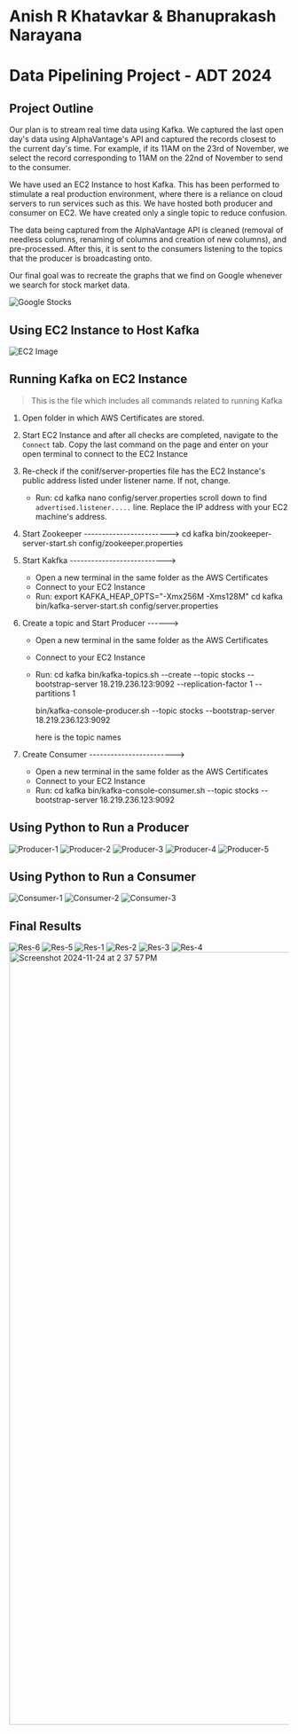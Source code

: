 # Anish R Khatavkar & Bhanuprakash Narayana
# Data Pipelining Project - ADT 2024

## Project Outline

Our plan is to stream real time data using Kafka. We captured the last open day's data using AlphaVantage's API and captured the records closest to the current day's time. For example, if its 11AM on the 23rd of November, we select the record corresponding to 11AM on the 22nd of November to send to the consumer. 

We have used an EC2 Instance to host Kafka. This has been performed to stimulate a real production environment, where there is a reliance on cloud servers to run services such as this. We have hosted both producer and consumer on EC2. We have created only a single topic to reduce confusion. 

The data being captured from the AlphaVantage API is cleaned (removal of needless columns, renaming of columns and creation of new columns), and pre-processed. After this, it is sent to the consumers listening to the topics that the producer is broadcasting onto. 

Our final goal was to recreate the graphs that we find on Google whenever we search for stock market data. 

![Google Stocks](image-6.png?raw=true)

## Using EC2 Instance to Host Kafka

![EC2 Image](image.png?raw=true)

## Running Kafka on EC2 Instance

> This is the file which includes all commands related to running Kafka

1. Open folder in which AWS Certificates are stored.

2. Start EC2 Instance and after all checks are completed, navigate to the `Connect` tab. Copy the last command on the page and 
    enter on your open terminal to connect to the EC2 Instance

3. Re-check if the conif/server-properties file has the EC2 Instance's public address listed under listener name. If not, change.
    * Run:
        cd kafka <press tab to autocomplete>
        nano config/server.properties 
        scroll down to find `advertised.listener.....` line. Replace the IP address with your EC2 machine's address. 

3. Start Zookeeper ------------------------>
    cd kafka <press tab to autocomplete>
    bin/zookeeper-server-start.sh config/zookeeper.properties


4. Start Kakfka --------------------------->
    * Open a new terminal in the same folder as the AWS Certificates
    * Connect to your EC2 Instance
    * Run:
        export KAFKA_HEAP_OPTS="-Xmx256M -Xms128M"
        cd kafka <press tab to autocomplete>
        bin/kafka-server-start.sh config/server.properties


5. Create a topic and Start Producer ------>
    * Open a new terminal in the same folder as the AWS Certificates
    * Connect to your EC2 Instance
    * Run:
        cd kafka <press tab to autocomplete>
        bin/kafka-topics.sh --create --topic stocks --bootstrap-server 18.219.236.123:9092 --replication-factor 1 --partitions 1

        bin/kafka-console-producer.sh --topic stocks --bootstrap-server 18.219.236.123:9092

        here <stocks> is the topic names


6. Create Consumer ------------------------>
    * Open a new terminal in the same folder as the AWS Certificates
    * Connect to your EC2 Instance
    * Run:
        cd kafka <press tab to autocomplete>
        bin/kafka-console-consumer.sh --topic stocks --bootstrap-server 18.219.236.123:9092




## Using Python to Run a Producer

![Producer-1](image-1.png?raw=true)
![Producer-2](image-2.png?raw=true)
![Producer-3](image-3.png?raw=true)
![Producer-4](image-4.png?raw=true)
![Producer-5](image-5.png?raw=true)

## Using Python to Run a Consumer

![Consumer-1](image-7.png?raw=true)
![Consumer-2](image-8.png?raw=true)
![Consumer-3](image-9.png?raw=true)


## Final Results

![Res-6](image-15.png?raw=true)
![Res-5](image-14.png?raw=true)
![Res-1](image-10.png?raw=true)
![Res-2](image-11.png?raw=true)
![Res-3](image-12.png?raw=true)
![Res-4](image-13.png?raw=true)
<img width="1394" alt="Screenshot 2024-11-24 at 2 37 57 PM" src="https://github.com/user-attachments/assets/493c4466-934e-4a73-88e1-8da4fcd09838">



